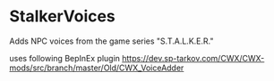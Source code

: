 # StalkerVoices

Adds NPC voices from the game series "S.T.A.L.K.E.R."

uses following BepInEx plugin https://dev.sp-tarkov.com/CWX/CWX-mods/src/branch/master/Old/CWX_VoiceAdder
